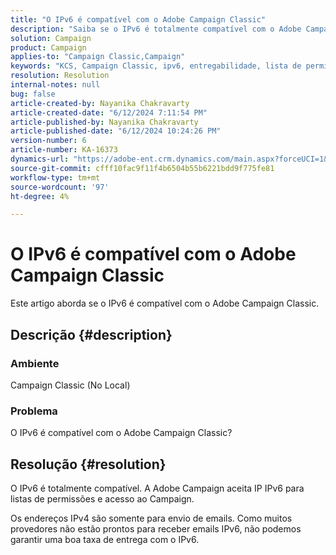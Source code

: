 ```yaml
---
title: "O IPv6 é compatível com o Adobe Campaign Classic"
description: "Saiba se o IPv6 é totalmente compatível com o Adobe Campaign Classic."
solution: Campaign
product: Campaign
applies-to: "Campaign Classic,Campaign"
keywords: "KCS, Campaign Classic, ipv6, entregabilidade, lista de permissões"
resolution: Resolution
internal-notes: null
bug: false
article-created-by: Nayanika Chakravarty
article-created-date: "6/12/2024 7:11:54 PM"
article-published-by: Nayanika Chakravarty
article-published-date: "6/12/2024 10:24:26 PM"
version-number: 6
article-number: KA-16373
dynamics-url: "https://adobe-ent.crm.dynamics.com/main.aspx?forceUCI=1&pagetype=entityrecord&etn=knowledgearticle&id=9c419b9e-ef28-ef11-840a-000d3a3764e0"
source-git-commit: cfff10fac9f11f4b6504b55b6221bdd9f775fe81
workflow-type: tm+mt
source-wordcount: '97'
ht-degree: 4%

---
```


# O IPv6 é compatível com o Adobe Campaign Classic


Este artigo aborda se o IPv6 é compatível com o Adobe Campaign Classic.

## Descrição {#description}


### Ambiente

Campaign Classic (No Local)

### Problema

O IPv6 é compatível com o Adobe Campaign Classic?


## Resolução {#resolution}


O IPv6 é totalmente compatível. A Adobe Campaign aceita IP IPv6 para listas de permissões e acesso ao Campaign.

Os endereços IPv4 são somente para envio de emails. Como muitos provedores não estão prontos para receber emails IPv6, não podemos garantir uma boa taxa de entrega com o IPv6.

